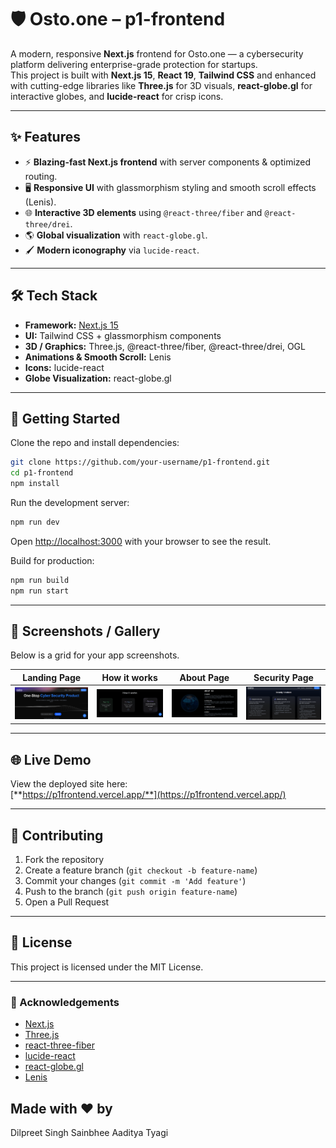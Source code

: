 # 🛡️ Osto.one – p1-frontend

A modern, responsive **Next.js** frontend for Osto.one — a cybersecurity platform delivering enterprise-grade protection for startups.  
This project is built with **Next.js 15**, **React 19**, **Tailwind CSS** and enhanced with cutting-edge libraries like **Three.js** for 3D visuals, **react-globe.gl** for interactive globes, and **lucide-react** for crisp icons.

---

## ✨ Features

- ⚡ **Blazing-fast Next.js frontend** with server components & optimized routing.
- 🖥️ **Responsive UI** with glassmorphism styling and smooth scroll effects (Lenis).
- 🌐 **Interactive 3D elements** using `@react-three/fiber` and `@react-three/drei`.
- 🌎 **Global visualization** with `react-globe.gl`.
- 🖌️ **Modern iconography** via `lucide-react`.

---

## 🛠️ Tech Stack

- **Framework:** [Next.js 15](https://nextjs.org)
- **UI:** Tailwind CSS + glassmorphism components
- **3D / Graphics:** Three.js, @react-three/fiber, @react-three/drei, OGL
- **Animations & Smooth Scroll:** Lenis
- **Icons:** lucide-react
- **Globe Visualization:** react-globe.gl

---

## 🚀 Getting Started

Clone the repo and install dependencies:

```bash
git clone https://github.com/your-username/p1-frontend.git
cd p1-frontend
npm install
```

Run the development server:

```bash
npm run dev
```

Open [http://localhost:3000](http://localhost:3000) with your browser to see the result.

Build for production:

```bash
npm run build
npm run start
```

---

## 📸 Screenshots / Gallery

Below is a grid for your app screenshots.  

| Landing Page | How it works | About Page | Security Page |
|--------------|-----------------------|----------------------|---------------------|
| ![Landing](public/screenshots/landing.png) | ![How it works](public/screenshots/endpoint.png) | ![About](public/screenshots/about.png) | ![Security](public/screenshots/security.png) |


---

## 🌐 Live Demo

View the deployed site here:  
[**https://p1frontend.vercel.app/**](https://p1frontend.vercel.app/)

---

## 🤝 Contributing

1. Fork the repository
2. Create a feature branch (`git checkout -b feature-name`)
3. Commit your changes (`git commit -m 'Add feature'`)
4. Push to the branch (`git push origin feature-name`)
5. Open a Pull Request

---

## 📄 License

This project is licensed under the MIT License.

---

### 🙌 Acknowledgements

- [Next.js](https://nextjs.org)
- [Three.js](https://threejs.org)
- [react-three-fiber](https://docs.pmnd.rs/react-three-fiber/getting-started/introduction)
- [lucide-react](https://lucide.dev)
- [react-globe.gl](https://react-globe.gl)
- [Lenis](https://lenis.studiofreight.com)

## Made with ❤️ by 
Dilpreet Singh Sainbhee
Aaditya Tyagi 